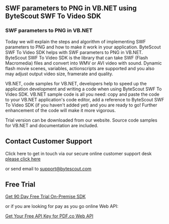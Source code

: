 ## SWF parameters to PNG in VB.NET using ByteScout SWF To Video SDK

### SWF parameters to PNG in VB.NET

Today we will explain the steps and algorithm of implementing SWF parameters to PNG and how to make it work in your application. ByteScout SWF To Video SDK helps with SWF parameters to PNG in VB.NET. ByteScout SWF To Video SDK is the library that can take SWF (Flash Macromedia) files and convert into WMV or AVI video with sound. Dynamic flash movie scenes, variables, actionscripts are supported and you also may adjust output video size, framerate and quality.

VB.NET, code samples for VB.NET, developers help to speed up the application development and writing a code when using ByteScout SWF To Video SDK. VB.NET sample code is all you need: copy and paste the code to your VB.NET application's code editor, add a reference to ByteScout SWF To Video SDK (if you haven't added yet) and you are ready to go! Further enhancement of the code will make it more vigorous.

Trial version can be downloaded from our website. Source code samples for VB.NET and documentation are included.

## Contact Customer Support

Click here to get in touch via our secure online customer support desk [please click here](https://bytescout.zendesk.com/hc/en-us/requests/new?subject=ByteScout%20SWF%20To%20Video%20SDK%20Question)

or send email to [support@bytescout.com](mailto:support@bytescout.com?subject=ByteScout%20SWF%20To%20Video%20SDK%20Question) 

## Free Trial

[Get 90 Day Free Trial On-Premise SDK](https://bytescout.com/download/web-installer?utm_source=github-readme)

or if you are looking for pay as you go online Web API:

[Get Your Free API Key for PDF.co Web API](https://pdf.co/documentation/api?utm_source=github-readme)